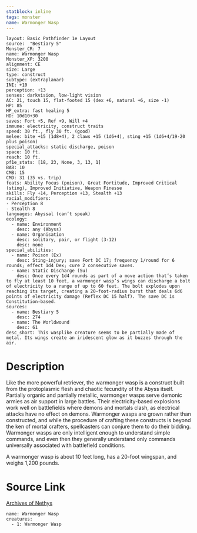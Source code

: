 ```yaml
---
statblock: inline
tags: monster
name: Warmonger Wasp
---
```

```statblock
layout: Basic Pathfinder 1e Layout
source:  "Bestiary 5"
Monster_CR: 7
name: Warmonger Wasp
Monster_XP: 3200
alignment: CE
size: Large
type: construct
subtype: (extraplanar)
INI: +10
perception: +13
senses: darkvision, low-light vision
AC: 21, touch 15, flat-footed 15 (dex +6, natural +6, size -1)
HP: 85
HP_extra: fast healing 5
HD: 10d10+30
saves: Fort +5, Ref +9, Will +4
immune: electricity, construct traits
speed: 30 ft., fly 30 ft. (good)
melee: bite +15 (1d8+4), 2 claws +15 (1d6+4), sting +15 (1d6+4/19-20 plus poison)
special_attacks: static discharge, poison
space: 10 ft.
reach: 10 ft.
pf1e_stats: [18, 23, None, 3, 13, 1]
BAB: 10
CMB: 15
CMD: 31 (35 vs. trip)
feats: Ability Focus (poison), Great Fortitude, Improved Critical (sting), Improved Initiative, Weapon Finesse
skills: Fly +14, Perception +13, Stealth +13
racial_modifiers:
- Perception 8
- Stealth 8
languages: Abyssal (can’t speak)
ecology:
  - name: Environment
    desc: any (Abyss)
  - name: Organisation
    desc: solitary, pair, or flight (3-12)
    desc: none
special_abilities:
  - name: Poison (Ex)
    desc: Sting-injury; save Fort DC 17; frequency 1/round for 6 rounds; effect 1d4 Dex; cure 2 consecutive saves.
  - name: Static Discharge (Su)
    desc: Once every 1d4 rounds as part of a move action that’s taken to fly at least 10 feet, a warmonger wasp’s wings can discharge a bolt of electricity to a range of up to 60 feet. The bolt explodes upon reaching its target, creating a 20-foot-radius burst that deals 6d6 points of electricity damage (Reflex DC 15 half). The save DC is Constitution-based.
sources:
  - name: Bestiary 5
    desc: 274
  - name: The Worldwound
    desc: 61
desc_short: This wasplike creature seems to be partially made of metal. Its wings create an iridescent glow as it buzzes through the air.
```
# Description
Like the more powerful retriever, the warmonger wasp is a construct built from the protoplasmic flesh and chaotic fecundity of the Abyss itself. Partially organic and partially metallic, warmonger wasps serve demonic armies as air support in large battles. Their electricity-based explosions work well on battlefields where demons and mortals clash, as electrical attacks have no effect on demons. Warmonger wasps are grown rather than constructed, and while the procedure of crafting these constructs is beyond the ken of mortal crafters, spellcasters can conjure them to do their bidding. Warmonger wasps are only intelligent enough to understand simple commands, and even then they generally understand only commands universally associated with battlefield conditions.

 A warmonger wasp is about 10 feet long, has a 20-foot wingspan, and weighs 1,200 pounds.
# Source Link
[Archives of Nethys](https://aonprd.com/MonsterDisplay.aspx?ItemName=Warmonger%20Wasp)
```encounter-table
name: Warmonger Wasp
creatures:
  - 1: Warmonger Wasp
```
